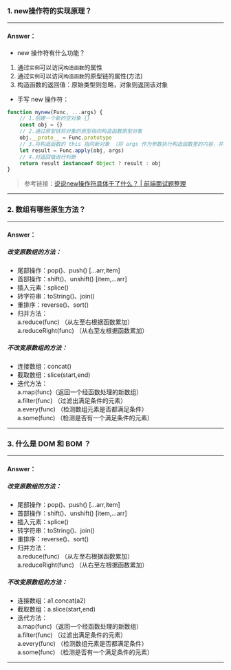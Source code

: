 >

### 1. new操作符的实现原理？

---

#### Answer：

- new 操作符有什么功能？
1. 通过`实例`可以访问`构造函数`的属性  
2. 通过`实例`可以访问`构造函数`的原型链的属性(方法)  
3. 构造函数的返回值：原始类型则忽略，对象则返回该对象  

- 手写 new 操作符：
```JavaScript
function mynew(Func, ...args) {
    // 1.创建一个新的空对象 {}
    const obj = {}
    // 2.通过原型链将对象的原型指向构造函数原型对象
    obj.__proto__ = Func.prototype
    // 3.将构造函数的 this 指向新对象 （将 args 作为参数执行构造函数里的内容，并且赋给 obj）
    let result = Func.apply(obj, args)
    // 4.对返回值进行判断
    return result instanceof Object ? result : obj
}
```

>   参考链接：[说说new操作符具体干了什么？ | 前端面试题整理](https://fanyouf.gitee.io/interview/javascript/new.html)

---

### 2. 数组有哪些原生方法？

---

#### Answer：   
        
##### 改变原数组的方法：        
- 尾部操作：pop()、push() [...arr,item] 
- 首部操作：shift()、unshift() [item,...arr]  
- 插入元素：splice()  
- 转字符串：toString()、join()  
- 重排序：reverse()、sort()  
- 归并方法：  
a.reduce(func) （从左至右根据函数累加）  
a.reduceRight(func) （从右至左根据函数累加）   
##### 不改变原数组的方法：       
- 连接数组：concat()            
- 截取数组：slice(start,end) 
- 迭代方法：  
a.map(func)（返回一个经函数处理的新数组）  
a.filter(func) （过滤出满足条件的元素）  
a.every(func) （检测数组元素是否都满足条件）  
a.some(func) （检测是否有一个满足条件的元素）  
  
---


### 3. 什么是 DOM 和 BOM ？

---

#### Answer：   
        
##### 改变原数组的方法：        
- 尾部操作：pop()、push() [...arr,item] 
- 首部操作：shift()、unshift() [item,...arr]  
- 插入元素：splice()  
- 转字符串：toString()、join()  
- 重排序：reverse()、sort()  
- 归并方法：  
a.reduce(func) （从左至右根据函数累加）  
a.reduceRight(func) （从右至左根据函数累加）     
##### 不改变原数组的方法：       
- 连接数组：a1.concat(a2)            
- 截取数组：a.slice(start,end) 
- 迭代方法：  
a.map(func)（返回一个经函数处理的新数组）  
a.filter(func) （过滤出满足条件的元素）  
a.every(func) （检测数组元素是否都满足条件）  
a.some(func) （检测是否有一个满足条件的元素）  
  
---